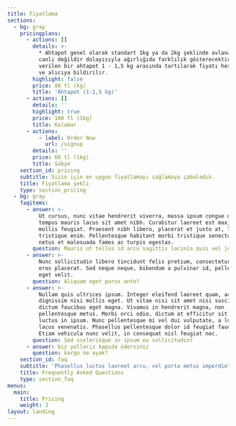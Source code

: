 ```yaml
---
title: Fiyatlama
sections:
  - bg: gray
    pricingplans:
      - actions: []
        details: >-
          * Ahtapot genel olarak standart 1kg ya da 2kg şeklinde avlanabilen bir
          canlı değildir dolayısıyla ağırlığıda farklılık gösterecektir. Sipariş
          verilen bir ahtapot 1 - 1,5 kg arasında tartılarak fiyatı hesaplanır
          ve alıcıya bildirilir.
        highlight: false
        price: 80 tl (kg)
        title: 'Ahtapot (1-1,5 kg)'
      - actions: []
        details: ''
        highlight: true
        price: 100 tl (1kg)
        title: Kalamar
      - actions:
          - label: Order Now
            url: /signup
        details: ''
        price: 60 tl (1kg)
        title: Sübye
    section_id: pricing
    subtitle: Sizin için en uygun fiyatlamayı sağlamaya çabaladık.
    title: Fiyatlama şekli
    type: section_pricing
  - bg: gray
    faqitems:
      - answer: >-
          Ut cursus, nunc vitae hendrerit viverra, massa ipsum congue quam, sed
          tempus mauris lacus sit amet nibh. Curabitur laoreet est maximus
          mollis feugiat. Praesent nibh libero, placerat et justo at, luctus
          tristique enim. Pellentesque habitant morbi tristique senectus et
          netus et malesuada fames ac turpis egestas.
        question: Mauris ut tellus id arcu sagittis lacinia quis vel justo?
      - answer: >-
          Nunc sollicitudin libero tincidunt felis pretium, consectetur aliquam
          eros placerat. Sed neque neque, bibendum a pulvinar id, pellentesque
          eget velit. 
        question: Aliquam eget purus ante?
      - answer: >-
          Nullam quis ultrices ipsum. Integer eleifend laoreet quam, ac
          dignissim nisi mollis eget. Ut vitae nisi sit amet nisi suscipit
          dictum faucibus eget magna. Vivamus in hendrerit magna, non
          pellentesque metus. Morbi orci odio, dictum at efficitur sit amet,
          luctus in ipsum. Nunc pellentesque mi vel dui vulputate, a lobortis
          lacus venenatis. Phasellus pellentesque dolor id feugiat faucibus.
          Etiam vehicula nunc velit, in consequat nisl feugiat nec.
        question: Sed scelerisque in ipsum eu sollicitudin?
      - answer: biz yollarız kapıda ödersiniz
        question: kargo ne ayak?
    section_id: faq
    subtitle: 'Phasellus luctus laoreet arcu, vel porta metus imperdiet sit amet.'
    title: Frequently Asked Questions
    type: section_faq
menus:
  main:
    title: Pricing
    weight: 3
layout: landing
---
```


